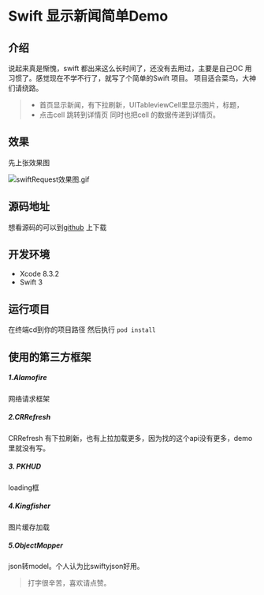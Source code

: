 # Swift 显示新闻简单Demo
## 介绍
说起来真是惭愧，swift 都出来这么长时间了，还没有去用过，主要是自己OC 用习惯了。感觉现在不学不行了，就写了个简单的Swift 项目。
项目适合菜鸟，大神们请绕路。
> * 首页显示新闻，有下拉刷新，UITableviewCell里显示图片，标题，
> * 点击cell 跳转到详情页 同时也把cell 的数据传递到详情页。

## 效果
先上张效果图

![swiftRequest效果图.gif](http://upload-images.jianshu.io/upload_images/2384741-934ac10c0f2d3a93.gif?imageMogr2/auto-orient/strip)
## 源码地址
想看源码的可以到[github](https://github.com/lizhi0123/SwiftRequestDemo) 上下载
## 开发环境

* Xcode 8.3.2
* Swift 3

## 运行项目

在终端cd到你的项目路径 然后执行
`pod install`

## 使用的第三方框架

##### 1.Alamofire 
 网络请求框架

##### 2.CRRefresh 
CRRefresh 有下拉刷新，也有上拉加载更多，因为找的这个api没有更多，demo里就没有写。
##### 3. PKHUD 
loading框
##### 4.Kingfisher 
图片缓存加载
##### 5.ObjectMapper
 json转model。个人认为比swiftyjson好用。

> 打字很辛苦，喜欢请点赞。






